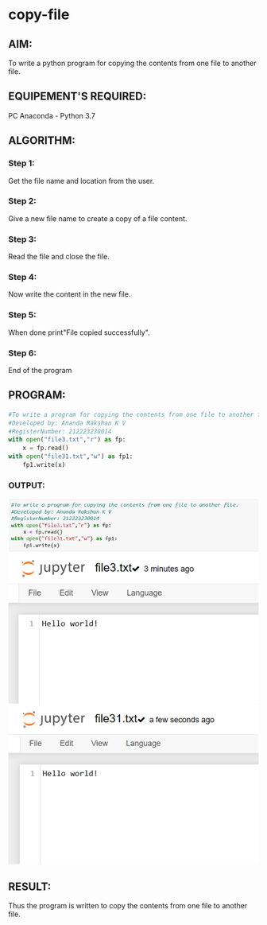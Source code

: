 # copy-file
## AIM:
To write a python program for copying the contents from one file to another file.
## EQUIPEMENT'S REQUIRED: 
PC
Anaconda - Python 3.7
## ALGORITHM: 
### Step 1:
Get the file name and location from the user.
### Step 2:
Give a new file name to create a copy of a file content.
### Step 3: 
Read the file and close the file.
### Step 4: 
Now write the content in the new file.
### Step 5: 
When done print"File copied successfully".
### Step 6: 
End of the program

## PROGRAM:
```py
#To write a program for copying the contents from one file to another file.
#Developed by: Ananda Rakshan K V
#RegisterNumber: 212223230014
with open("file3.txt","r") as fp: 
    x = fp.read()
with open("file31.txt","w") as fp1: 
    fp1.write(x)
```
### OUTPUT:
![](./python_5c_3.png)
![](./python_5c-1.png)
![](./python_5c_2.png)
## RESULT:
Thus the program is written to copy the contents from one file to another file.